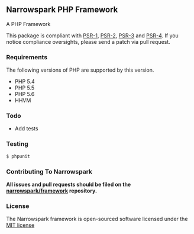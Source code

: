 ## Narrowspark PHP Framework

A PHP Framework

This package is compliant with [PSR-1], [PSR-2], [PSR-3] and [PSR-4]. If you notice compliance oversights,
please send a patch via pull request.

[PSR-0]: https://github.com/php-fig/fig-standards/blob/master/accepted/PSR-0.md
[PSR-1]: https://github.com/php-fig/fig-standards/blob/master/accepted/PSR-1-basic-coding-standard.md
[PSR-2]: https://github.com/php-fig/fig-standards/blob/master/accepted/PSR-2-coding-style-guide.md
[PSR-3]: https://github.com/php-fig/fig-standards/blob/master/accepted/PSR-3-logger-interface.md
[PSR-4]: https://github.com/php-fig/fig-standards/blob/master/accepted/PSR-4-autoloader.md

### Requirements

The following versions of PHP are supported by this version.

* PHP 5.4
* PHP 5.5
* PHP 5.6
* HHVM

### Todo

- Add tests

### Testing

``` bash
$ phpunit
```

### Contributing To Narrowspark

**All issues and pull requests should be filed on the [narrowspark/framework](http://github.com/narrowspark/framework) repository.**

### License

The Narrowspark framework is open-sourced software licensed under the [MIT license](http://opensource.org/licenses/MIT)
